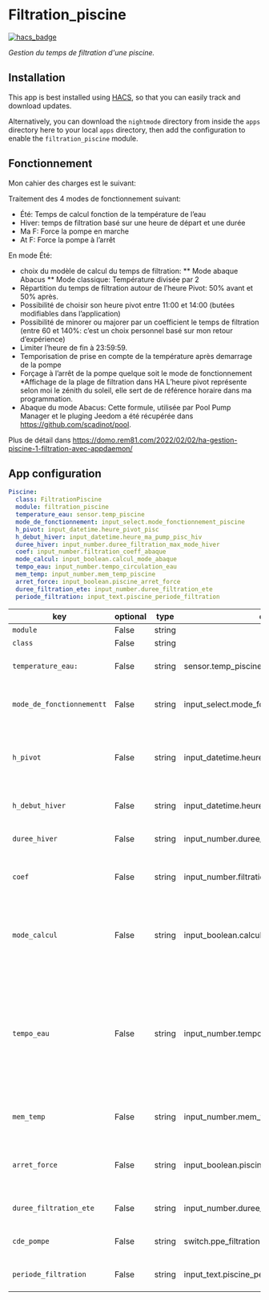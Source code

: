 # Filtration_piscine
[![hacs_badge](https://img.shields.io/badge/HACS-Default-orange.svg?style=for-the-badge)](https://github.com/custom-components/hacs)


_Gestion du temps de filtration d'une piscine._

## Installation

This app is best installed using
[HACS](https://github.com/custom-components/hacs), so that you can easily track
and download updates.

Alternatively, you can download the `nightmode` directory from inside the `apps` directory here to your
local `apps` directory, then add the configuration to enable the `filtration_piscine`
module.

## Fonctionnement
Mon cahier des charges est le suivant:  

Traitement des 4 modes de fonctionnement suivant:<br/> 
  * Été: Temps de calcul fonction de la température de l’eau<br/>
  * Hiver: temps de filtration basé sur une heure de départ et une durée<br/>
  * Ma F: Force la pompe en marche<br/>
  * At F: Force la pompe à l’arrêt<br/>
  
En mode Été:
  * choix du modèle de calcul du temps de filtration:
  ** Mode abaque Abacus
  ** Mode classique: Température divisée par 2
  * Répartition du temps de filtration autour de l’heure Pivot: 50% avant et 50% après.
  * Possibilité de choisir son heure pivot entre 11:00 et 14:00 (butées modifiables dans l’application)
  * Possibilité de minorer ou majorer par un coefficient le temps de filtration (entre 60 et 140%: c’est un choix personnel basé sur mon retour d’expérience)
  * Limiter l’heure de fin à 23:59:59.
  * Temporisation de prise en compte de la température après demarrage de la pompe
  * Forçage à l’arrêt de la pompe quelque soit le mode de fonctionnement
  *Affichage de la plage de filtration dans HA
L’heure pivot représente selon moi le zénith du soleil, elle sert de de référence horaire dans ma programmation.
* Abaque du mode Abacus: Cette formule, utilisée par Pool Pump Manager et le pluging Jeedom a été récupérée dans https://github.com/scadinot/pool.

Plus de détail dans https://domo.rem81.com/2022/02/02/ha-gestion-piscine-1-filtration-avec-appdaemon/

## App configuration

```yaml
Piscine:
  class: FiltrationPiscine
  module: filtration_piscine
  temperature_eau: sensor.temp_piscine
  mode_de_fonctionnement: input_select.mode_fonctionnement_piscine
  h_pivot: input_datetime.heure_pivot_pisc
  h_debut_hiver: input_datetime.heure_ma_pump_pisc_hiv
  duree_hiver: input_number.duree_filtration_max_mode_hiver
  coef: input_number.filtration_coeff_abaque
  mode_calcul: input_boolean.calcul_mode_abaque
  tempo_eau: input_number.tempo_circulation_eau
  mem_temp: input_number.mem_temp_piscine
  arret_force: input_boolean.piscine_arret_force
  duree_filtration_ete: input_number.duree_filtration_ete
  periode_filtration: input_text.piscine_periode_filtration
```

key | optional | type | default | description
-- | -- | -- | -- | --
`module` | False | string | | `nightmode`
`class` | False | string | | `NightMode`
`temperature_eau:` | False | string | sensor.temp_piscine | Mesure de la temperature de l'eau.
`mode_de_fonctionnementt` | False | string | input_select.mode_fonctionnement_piscine | Selection du mode fonctionnement de la filtration.
`h_pivot` | False | string | input_datetime.heure_pivot_pisc | Heure pivot autour de laquelle le temps de filtration est réparti (50/50).
`h_debut_hiver` | False | string | input_datetime.heure_ma_pump_pisc_hiv | Heure de début de filtration en hiver.
`duree_hiver` | False | string | input_number.duree_filtration_max_mode_hiver | Durée de la filtration en hiver.
`coef` | False | string | input_number.filtration_coeff_abaque | Coefficient du temps de filtration entre 60 et 140%
`mode_calcul` | False | string | input_boolean.calcul_mode_abaque | Validation de mode de calcul avec Abaque sinon c'est la méthode classique (T°/2)
`tempo_eau` | False | string | input_number.tempo_circulation_eau | # Temps circulation de l'eau avant prise en compte mesure température dans le cas où la mesure de température de l'eau se trouve sur le circuit de pompage.
`mem_temp` | False | string | input_number.mem_temp_piscine |  Memoire de la temperature de l'eau avant arret.
`arret_force` | False | string | input_boolean.piscine_arret_force | Arret forcé filtration- Bloque la filtration si = on.
`duree_filtration_ete` | False | string | input_number.duree_filtration_ete | # Affiche la durée de la filtration en ete.
`cde_pompe` | False | string | switch.ppe_filtration | Switch de commande de la pompe.
`periode_filtration` | False | string | input_text.piscine_periode_filtration | Affichage dans HA des heures de filtration.

